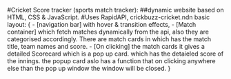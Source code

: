 #Cricket Score tracker (sports match tracker): ##dynamic website based on HTML, CSS & JavaScript. #Uses RapidAPI, crickbuzz-cricket.ndn basic layout: { - [navigation bar] with hover & transition effects, - [Match container] which fetch matches dynamically from the api, also they are categorised accordingly. There are match cards in which has the match title, team names and score. - [On clicking] the match cards it gives a detailed Scorecard which is a pop up card. which has the detaieled score of the innings. the popup card aslo has a function that on clicking anywhere else than the pop up window the window will be closed. }
